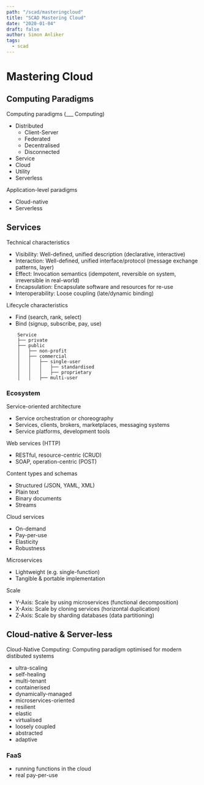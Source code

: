 ```yaml
---
path: "/scad/masteringcloud"
title: "SCAD Mastering Cloud"
date: "2020-01-04"
draft: false
author: Simon Anliker
tags:
  - scad
---
```


# Mastering Cloud

## Computing Paradigms

Computing paradigms (___ Computing)
- Distributed
    - Client-Server
    - Federated
    - Decentralised
    - Disconnected
- Service
- Cloud 
- Utility
- Serverless

Application-level paradigms
- Cloud-native
- Serverless


## Services

Technical characteristics
- Visibility: Well-defined, unified description (declarative, interactive)
- Interaction: Well-defined, unified interface/protocol  (message exchange patterns, layer)
- Effect: Invocation semantics (idempotent, reversible on system, irreversible in real-world)
- Encapsulation: Encapsulate software and resources for re-use
- Interoperability: Loose coupling (late/dynamic binding)

Lifecycle characteristics
- Find (search, rank, select)
- Bind (signup, subscribe, pay, use)

```
    Service    
    ├── private
    ├── public
    │   ├── non-profit
    │   ├── commercial
    │   │   ├── single-user
    │   │   │   ├── standardised
    │   │   │   ├── proprietary
    │   │   ├── multi-user
```


### Ecosystem

Service-oriented architecture
- Service orchestration or choreography
- Services, clients, brokers, marketplaces, messaging systems
- Service platforms, development tools

Web services (HTTP)
- RESTful, resource-centric (CRUD)
- SOAP, operation-centric (POST)

Content types and schemas
- Structured (JSON, YAML, XML)
- Plain text
- Binary documents
- Streams

Cloud services
- On-demand
- Pay-per-use
- Elasticity
- Robustness

Microservices
- Lightweight (e.g. single-function)
- Tangible & portable implementation

Scale
- Y-Axis: Scale by using microservices (functional decomposition)
- X-Axis: Scale by cloning services (horizontal duplication)
- Z-Axis: Scale by sharding databases (data partitioning)


## Cloud-native & Server-less

Cloud-Native Computing: Computing paradigm optimised for modern distibuted systems
- ultra-scaling
- self-healing
- multi-tenant
- containerised
- dynamically-managed
- microservices-oriented
- resilient
- elastic
- virtualised
- loosely coupled
- abstracted
- adaptive


### FaaS

- running functions in the cloud
- real pay-per-use


